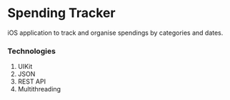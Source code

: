 # Spending Tracker
iOS application to track and organise spendings by categories and dates.

### Technologies
1. UIKit
2. JSON
3. REST API
4. Multithreading


